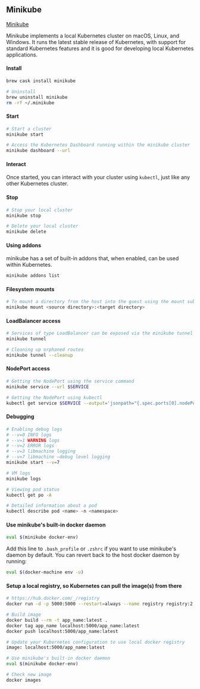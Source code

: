 ## Minikube

[Minikube](https://minikube.sigs.k8s.io/)

Minikube implements a local Kubernetes cluster on macOS, Linux, and Windows. It runs the latest stable release of Kubernetes, with support for standard Kubernetes features and it is good for developing local Kubernetes applications.

#### Install

```bash
brew cask install minikube

# Uninstall
brew uninstall minikube
rm -rf ~/.minikube
```

#### Start

```bash
# Start a cluster
minikube start

# Access the Kubernetes Dashboard running within the minikube cluster
minikube dashboard --url
```

#### Interact

Once started, you can interact with your cluster using `kubectl`, just like any other Kubernetes cluster. 

#### Stop

```bash
# Stop your local cluster
minikube stop

# Delete your local cluster
minikube delete
```

#### Using addons

minikube has a set of built-in addons that, when enabled, can be used within Kubernetes.

```bash
minikube addons list
```

#### Filesystem mounts

```bash
# To mount a directory from the host into the guest using the mount subcommand
minikube mount <source directory>:<target directory>
```

#### LoadBalancer access

```bash
# Services of type LoadBalancer can be exposed via the minikube tunnel
minikube tunnel

# Cleaning up orphaned routes
minikube tunnel --cleanup
```

#### NodePort access

```bash
# Getting the NodePort using the service command
minikube service --url $SERVICE

# Getting the NodePort using kubectl
kubectl get service $SERVICE --output='jsonpath="{.spec.ports[0].nodePort}"'
```

#### Debugging

```bash
# Enabling debug logs
# --v=0 INFO logs
# --v=1 WARNING logs
# --v=2 ERROR logs
# --v=3 libmachine logging
# --v=7 libmachine –debug level logging
minikube start --v=7

# VM logs
minikube logs

# Viewing pod status
kubectl get po -A

# Detailed information about a pod
kubectl describe pod <name> -n <namespace>
```

#### Use minikube's built-in docker daemon

```bash
eval $(minikube docker-env)
```

Add this line to `.bash_profile` or `.zshrc` if you want to use minikube's daemon by default.
You can revert back to the host docker daemon by running:

```bash
eval $(docker-machine env -u)
```

#### Setup a local registry, so Kubernetes can pull the image(s) from there

```bash
# https://hub.docker.com/_/registry
docker run -d -p 5000:5000 --restart=always --name registry registry:2

# Build image
docker build --rm -t app_name:latest .
docker tag app_name localhost:5000/app_name:latest
docker push localhost:5000/app_name:latest

# Update your Kubernetes configuration to use local docker registry
image: localhost:5000/app_name:latest

# Use minikube's built-in docker daemon
eval $(minikube docker-env)

# Check new image
docker images
```
